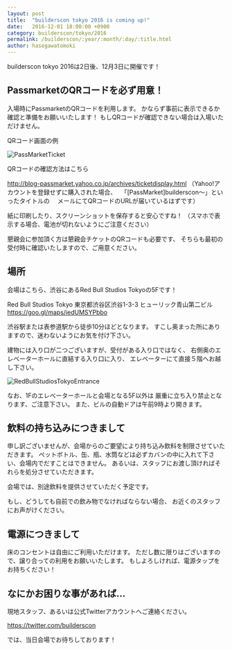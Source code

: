 ```yaml
---
layout: post
title:  "builderscon tokyo 2016 is coming up!"
date:   2016-12-01 18:00:00 +0900
category: builderscon/tokyo/2016
permalink: /builderscon/:year/:month/:day/:title.html
author: hasegawatomoki
---
```

builderscon tokyo 2016は2日後、12月3日に開催です！

## PassmarketのQRコードを必ず用意！

入場時にPassmarketのQRコードを利用します。
かならず事前に表示できるか確認と準備をお願いいたします！
もしQRコードが確認できない場合は入場いただけません。

QRコード画面の例

![PassMarketTicket](http://blog.builderscon.io/assets/images/2016-11/passmarket-ticket.png)

QRコードの確認方法はこちら

http://blog-passmarket.yahoo.co.jp/archives/ticketdisplay.html
（Yahoo!アカウントを登録せずに購入された場合、
　「[PassMarket]builderscon〜」といったタイトルの
　メールにてQRコードのURLが届いているはずです）

紙に印刷したり、スクリーンショットを保存すると安心ですね！
（スマホで表示する場合、電池が切れないようにご注意ください）

懇親会に参加頂く方は懇親会チケットのQRコードも必要です、
そちらも最初の受付時に確認いたしますので、ご用意ください。

## 場所

会場はこちら、渋谷にあるRed Bull Studios Tokyoの5Fです！

Red Bull Studios Tokyo
東京都渋谷区渋谷1-3-3 ヒューリック青山第二ビル
https://goo.gl/maps/iedUMSYPbbo

渋谷駅または表参道駅から徒歩10分ほどとなります。
すこし奥まった所にありますので、迷わないようにお気を付け下さい。

建物には入り口が二つございますが、受付がある入り口ではなく、
右側奥のエレベーターホールに直結する入り口に入り、
エレベーターにて直接５階へお越し下さい。

![RedBullStudiosTokyoEntrance](http://blog.builderscon.io/assets/images/2016-11/redbullstudios-tokyo-entrance.png)

なお、1Fのエレベーターホールと会場となる5F以外は
厳重に立ち入り禁止となります、ご注意下さい。
また、ビルの自動ドアは午前9時より開きます。

## 飲料の持ち込みにつきまして

申し訳ございませんが、会場からのご要望により持ち込み飲料を制限させていただきます。
ペットボトル、缶、瓶、水筒などは必ずカバンの中に入れて下さい、会場内でだすことはできません。
あるいは、スタッフにお渡し頂ければそれらを処分させていただきます。

会場では、別途飲料を提供させていただく予定です。

もし、どうしても自前での飲み物でなければならない場合、
お近くのスタッフにお声がけください。

## 電源につきまして

床のコンセントは自由にご利用いただけます。
ただし数に限りはございますので、譲り合っての利用をお願いいたします。
もしよろしければ、電源タップをお持ちください！

## なにかお困りな事があれば…

現地スタッフ、あるいは公式Twitterアカウントへご連絡ください。

https://twitter.com/builderscon

では、当日会場でお待ちしております！

